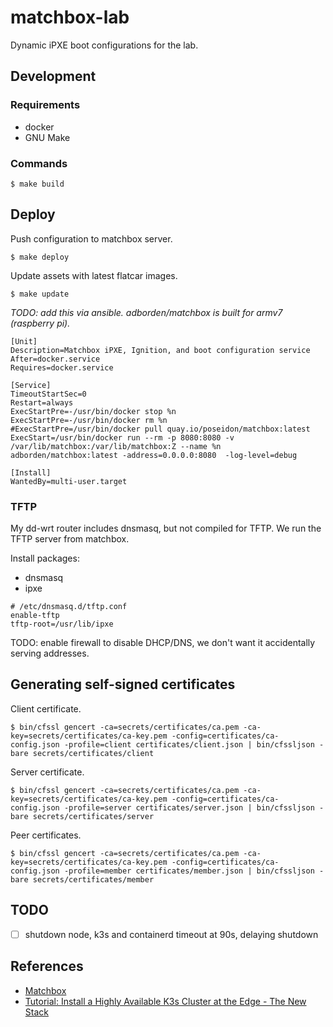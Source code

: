 # matchbox-lab

Dynamic iPXE boot configurations for the lab.


## Development

### Requirements

- docker
- GNU Make


### Commands

    $ make build


## Deploy

Push configuration to matchbox server.

    $ make deploy

Update assets with latest flatcar images.

    $ make update

_TODO: add this via ansible. adborden/matchbox is built for armv7 (raspberry
pi)._

```
[Unit]
Description=Matchbox iPXE, Ignition, and boot configuration service
After=docker.service
Requires=docker.service

[Service]
TimeoutStartSec=0
Restart=always
ExecStartPre=-/usr/bin/docker stop %n
ExecStartPre=-/usr/bin/docker rm %n
#ExecStartPre=/usr/bin/docker pull quay.io/poseidon/matchbox:latest
ExecStart=/usr/bin/docker run --rm -p 8080:8080 -v /var/lib/matchbox:/var/lib/matchbox:Z --name %n adborden/matchbox:latest -address=0.0.0.0:8080  -log-level=debug

[Install]
WantedBy=multi-user.target
```

### TFTP

My dd-wrt router includes dnsmasq, but not compiled for TFTP. We run the TFTP
server from matchbox.


Install packages:
- dnsmasq
- ipxe

```
# /etc/dnsmasq.d/tftp.conf
enable-tftp
tftp-root=/usr/lib/ipxe
```

TODO: enable firewall to disable DHCP/DNS, we don't want it accidentally serving
addresses.

## Generating self-signed certificates

Client certificate.

    $ bin/cfssl gencert -ca=secrets/certificates/ca.pem -ca-key=secrets/certificates/ca-key.pem -config=certificates/ca-config.json -profile=client certificates/client.json | bin/cfssljson -bare secrets/certificates/client

Server certificate.

    $ bin/cfssl gencert -ca=secrets/certificates/ca.pem -ca-key=secrets/certificates/ca-key.pem -config=certificates/ca-config.json -profile=server certificates/server.json | bin/cfssljson -bare secrets/certificates/server

Peer certificates.

    $ bin/cfssl gencert -ca=secrets/certificates/ca.pem -ca-key=secrets/certificates/ca-key.pem -config=certificates/ca-config.json -profile=member certificates/member.json | bin/cfssljson -bare secrets/certificates/member

## TODO

- [ ] shutdown node, k3s and containerd timeout at 90s, delaying shutdown

## References

- [Matchbox](https://matchbox.psdn.io/)
- [Tutorial: Install a Highly Available K3s Cluster at the Edge - The New Stack](https://thenewstack.io/tutorial-install-a-highly-available-k3s-cluster-at-the-edge/)
